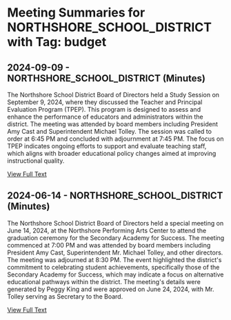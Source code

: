 # Meeting Summaries for NORTHSHORE_SCHOOL_DISTRICT with Tag: budget

## 2024-09-09 - NORTHSHORE_SCHOOL_DISTRICT (Minutes)

The Northshore School District Board of Directors held a Study Session on September 9, 2024, where they discussed the Teacher and Principal Evaluation Program (TPEP). This program is designed to assess and enhance the performance of educators and administrators within the district. The meeting was attended by board members including President Amy Cast and Superintendent Michael Tolley. The session was called to order at 6:45 PM and concluded with adjournment at 7:45 PM. The focus on TPEP indicates ongoing efforts to support and evaluate teaching staff, which aligns with broader educational policy changes aimed at improving instructional quality.

[View Full Text](https://raw.githubusercontent.com/VoronoiPerspectives/WashingtonStateSchoolBoardExplorer/refs/heads/main/data/countries/usa/states/wa/counties/snohomish/school_boards/northshore_school_district/2024/2024-09-09-minutes.txt)

## 2024-06-14 - NORTHSHORE_SCHOOL_DISTRICT (Minutes)

The Northshore School District Board of Directors held a special meeting on June 14, 2024, at the Northshore Performing Arts Center to attend the graduation ceremony for the Secondary Academy for Success. The meeting commenced at 7:00 PM and was attended by board members including President Amy Cast, Superintendent Mr. Michael Tolley, and other directors. The meeting was adjourned at 8:30 PM. The event highlighted the district's commitment to celebrating student achievements, specifically those of the Secondary Academy for Success, which may indicate a focus on alternative educational pathways within the district. The meeting's details were generated by Peggy King and were approved on June 24, 2024, with Mr. Tolley serving as Secretary to the Board.

[View Full Text](https://raw.githubusercontent.com/VoronoiPerspectives/WashingtonStateSchoolBoardExplorer/refs/heads/main/data/countries/usa/states/wa/counties/snohomish/school_boards/northshore_school_district/2024/2024-06-14-minutes.txt)

